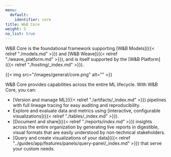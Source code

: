 ```yaml
---
menu:
  default:
    identifier: core
title: W&B Core
weight: 5
no_list: true
---
```


W&B Core is the foundational framework supporting [W&B Models]({{< relref "./models.md" >}}) and [W&B Weave]({{< relref "./weave_platform.md" >}}), and is itself supported by the [W&B Platform]({{< relref "./hosting/_index.md" >}}). 

{{< img src="/images/general/core.png" alt="" >}}

W&B Core provides capabilities across the entire ML lifecycle. With W&B Core, you can:

- [Version and manage ML]({{< relref "./artifacts/_index.md" >}}) pipelines with full lineage tracing for easy auditing and reproducibility.
- Explore and evaluate data and metrics using [interactive, configurable visualizations]({{< relref "./tables/_index.md" >}}).
- [Document and share]({{< relref "./reports/_index_.md" >}}) insights across the entire organization by generating live reports in digestible, visual formats that are easily understood by non-technical stakeholders.
- [Query and create visualizations of your data]({{< relref "../guides/app/features/panels/query-panel/_index.md" >}}) that serve your custom needs.
